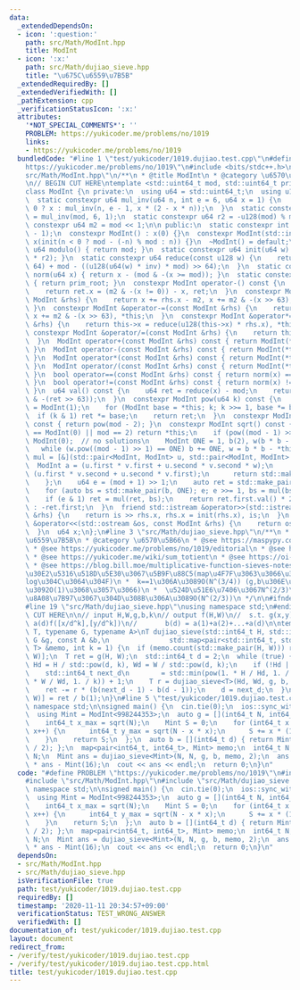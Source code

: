 ```yaml
---
data:
  _extendedDependsOn:
  - icon: ':question:'
    path: src/Math/ModInt.hpp
    title: ModInt
  - icon: ':x:'
    path: src/Math/dujiao_sieve.hpp
    title: "\u675C\u6559\u7B5B"
  _extendedRequiredBy: []
  _extendedVerifiedWith: []
  _pathExtension: cpp
  _verificationStatusIcon: ':x:'
  attributes:
    '*NOT_SPECIAL_COMMENTS*': ''
    PROBLEM: https://yukicoder.me/problems/no/1019
    links:
    - https://yukicoder.me/problems/no/1019
  bundledCode: "#line 1 \"test/yukicoder/1019.dujiao.test.cpp\"\n#define PROBLEM \"\
    https://yukicoder.me/problems/no/1019\"\n#include <bits/stdc++.h>\n#line 3 \"\
    src/Math/ModInt.hpp\"\n/**\n * @title ModInt\n * @category \u6570\u5B66\n */\n\
    \n// BEGIN CUT HERE\ntemplate <std::uint64_t mod, std::uint64_t prim_root = 0>\n\
    class ModInt {\n private:\n  using u64 = std::uint64_t;\n  using u128 = __uint128_t;\n\
    \  static constexpr u64 mul_inv(u64 n, int e = 6, u64 x = 1) {\n    return e ==\
    \ 0 ? x : mul_inv(n, e - 1, x * (2 - x * n));\n  }\n  static constexpr u64 inv\
    \ = mul_inv(mod, 6, 1);\n  static constexpr u64 r2 = -u128(mod) % mod;\n  static\
    \ constexpr u64 m2 = mod << 1;\n\n public:\n  static constexpr int level = __builtin_ctzll(mod\
    \ - 1);\n  constexpr ModInt() : x(0) {}\n  constexpr ModInt(std::int64_t n) :\
    \ x(init(n < 0 ? mod - (-n) % mod : n)) {}\n  ~ModInt() = default;\n  static constexpr\
    \ u64 modulo() { return mod; }\n  static constexpr u64 init(u64 w) { return reduce(u128(w)\
    \ * r2); }\n  static constexpr u64 reduce(const u128 w) {\n    return u64(w >>\
    \ 64) + mod - ((u128(u64(w) * inv) * mod) >> 64);\n  }\n  static constexpr u64\
    \ norm(u64 x) { return x - (mod & -(x >= mod)); }\n  static constexpr u64 pr_rt()\
    \ { return prim_root; }\n  constexpr ModInt operator-() const {\n    ModInt ret;\n\
    \    return ret.x = (m2 & -(x != 0)) - x, ret;\n  }\n  constexpr ModInt &operator+=(const\
    \ ModInt &rhs) {\n    return x += rhs.x - m2, x += m2 & -(x >> 63), *this;\n \
    \ }\n  constexpr ModInt &operator-=(const ModInt &rhs) {\n    return x -= rhs.x,\
    \ x += m2 & -(x >> 63), *this;\n  }\n  constexpr ModInt &operator*=(const ModInt\
    \ &rhs) {\n    return this->x = reduce(u128(this->x) * rhs.x), *this;\n  }\n \
    \ constexpr ModInt &operator/=(const ModInt &rhs) {\n    return this->operator*=(rhs.inverse());\n\
    \  }\n  ModInt operator+(const ModInt &rhs) const { return ModInt(*this) += rhs;\
    \ }\n  ModInt operator-(const ModInt &rhs) const { return ModInt(*this) -= rhs;\
    \ }\n  ModInt operator*(const ModInt &rhs) const { return ModInt(*this) *= rhs;\
    \ }\n  ModInt operator/(const ModInt &rhs) const { return ModInt(*this) /= rhs;\
    \ }\n  bool operator==(const ModInt &rhs) const { return norm(x) == norm(rhs.x);\
    \ }\n  bool operator!=(const ModInt &rhs) const { return norm(x) != norm(rhs.x);\
    \ }\n  u64 val() const {\n    u64 ret = reduce(x) - mod;\n    return ret + (mod\
    \ & -(ret >> 63));\n  }\n  constexpr ModInt pow(u64 k) const {\n    ModInt ret\
    \ = ModInt(1);\n    for (ModInt base = *this; k; k >>= 1, base *= base)\n    \
    \  if (k & 1) ret *= base;\n    return ret;\n  }\n  constexpr ModInt inverse()\
    \ const { return pow(mod - 2); }\n  constexpr ModInt sqrt() const {\n    if (*this\
    \ == ModInt(0) || mod == 2) return *this;\n    if (pow((mod - 1) >> 1) != 1) return\
    \ ModInt(0);  // no solutions\n    ModInt ONE = 1, b(2), w(b * b - *this);\n \
    \   while (w.pow((mod - 1) >> 1) == ONE) b += ONE, w = b * b - *this;\n    auto\
    \ mul = [&](std::pair<ModInt, ModInt> u, std::pair<ModInt, ModInt> v) {\n    \
    \  ModInt a = (u.first * v.first + u.second * v.second * w);\n      ModInt b =\
    \ (u.first * v.second + u.second * v.first);\n      return std::make_pair(a, b);\n\
    \    };\n    u64 e = (mod + 1) >> 1;\n    auto ret = std::make_pair(ONE, ModInt(0));\n\
    \    for (auto bs = std::make_pair(b, ONE); e; e >>= 1, bs = mul(bs, bs))\n  \
    \    if (e & 1) ret = mul(ret, bs);\n    return ret.first.val() * 2 < mod ? ret.first\
    \ : -ret.first;\n  }\n  friend std::istream &operator>>(std::istream &is, ModInt\
    \ &rhs) {\n    return is >> rhs.x, rhs.x = init(rhs.x), is;\n  }\n  friend std::ostream\
    \ &operator<<(std::ostream &os, const ModInt &rhs) {\n    return os << rhs.val();\n\
    \  }\n  u64 x;\n};\n#line 3 \"src/Math/dujiao_sieve.hpp\"\n/**\n * @title \u675C\
    \u6559\u7B5B\n * @category \u6570\u5B66\n * @see https://maspypy.com/yukicoder-no-886-direct\n\
    \ * @see https://yukicoder.me/problems/no/1019/editorial\n * @see https://en.wikipedia.org/wiki/M%C3%B6bius_inversion_formula\n\
    \ * @see https://yukicoder.me/wiki/sum_totient\n * @see https://oi-wiki.org/math/du/\n\
    \ * @see https://blog.bill.moe/multiplicative-function-sieves-notes/\n *  \u30E1\
    \u30E2\u5316\u518D\u5E30\u3067\u5B9F\u88C5(map\u4F7F\u3063\u3066\u308B\u306E\u3067\
    log\u304C\u3064\u304F)\n *  k==1\u306A\u3089O(N^(3/4)) (g,b\u306E\u8A08\u7B97\u91CF\
    \u3092O(1)\u3068\u3057\u3066)\n *  \u524D\u51E6\u7406\u3067N^(2/3)\u307E\u3067\
    \u8A08\u7B97\u3067\u304D\u308B\u306A\u3089O(N^(2/3))\n */\n\n#ifndef call_from_test\n\
    #line 19 \"src/Math/dujiao_sieve.hpp\"\nusing namespace std;\n#endif\n\n// BEGIN\
    \ CUT HERE\n\n// input H,W,g,b,k\n// output f(H,W)\n//  s.t. g(x,y) = sum_{d=1,2,...}\
    \ a(d)f([x/d^k],[y/d^k])\n//       b(d) = a(1)+a(2)+...+a(d)\n\ntemplate <typename\
    \ T, typename G, typename A>\nT dujiao_sieve(std::int64_t H, std::int64_t W, const\
    \ G &g, const A &b,\n               std::map<pair<std::int64_t, std::int64_t>,\
    \ T> &memo, int k = 1) {\n  if (memo.count(std::make_pair(H, W))) return memo[std::make_pair(H,\
    \ W)];\n  T ret = g(H, W);\n  std::int64_t d = 2;\n  while (true) {\n    std::int64_t\
    \ Hd = H / std::pow(d, k), Wd = W / std::pow(d, k);\n    if (!Hd || !Wd) break;\n\
    \    std::int64_t next_d\n        = std::min(pow(1. * H / Hd, 1. / k), pow(1.\
    \ * W / Wd, 1. / k)) + 1;\n    T r = dujiao_sieve<T>(Hd, Wd, g, b, memo, k);\n\
    \    ret -= r * (b(next_d - 1) - b(d - 1));\n    d = next_d;\n  }\n  return memo[std::make_pair(H,\
    \ W)] = ret / b(1);\n}\n#line 5 \"test/yukicoder/1019.dujiao.test.cpp\"\nusing\
    \ namespace std;\n\nsigned main() {\n  cin.tie(0);\n  ios::sync_with_stdio(false);\n\
    \  using Mint = ModInt<998244353>;\n  auto g = [](int64_t N, int64_t dummy) {\n\
    \    int64_t x_max = sqrt(N);\n    Mint S = 0;\n    for (int64_t x = 1; x <= x_max;\
    \ x++) {\n      int64_t y_max = sqrt(N - x * x);\n      S += x * (1 + 2 * y_max);\n\
    \    }\n    return S;\n  };\n  auto b = [](int64_t d) { return Mint(d * (d + 1)\
    \ / 2); };\n  map<pair<int64_t, int64_t>, Mint> memo;\n  int64_t N;\n  cin >>\
    \ N;\n  Mint ans = dujiao_sieve<Mint>(N, N, g, b, memo, 2);\n  ans = Mint(24)\
    \ * ans - Mint(16);\n  cout << ans << endl;\n  return 0;\n}\n"
  code: "#define PROBLEM \"https://yukicoder.me/problems/no/1019\"\n#include <bits/stdc++.h>\n\
    #include \"src/Math/ModInt.hpp\"\n#include \"src/Math/dujiao_sieve.hpp\"\nusing\
    \ namespace std;\n\nsigned main() {\n  cin.tie(0);\n  ios::sync_with_stdio(false);\n\
    \  using Mint = ModInt<998244353>;\n  auto g = [](int64_t N, int64_t dummy) {\n\
    \    int64_t x_max = sqrt(N);\n    Mint S = 0;\n    for (int64_t x = 1; x <= x_max;\
    \ x++) {\n      int64_t y_max = sqrt(N - x * x);\n      S += x * (1 + 2 * y_max);\n\
    \    }\n    return S;\n  };\n  auto b = [](int64_t d) { return Mint(d * (d + 1)\
    \ / 2); };\n  map<pair<int64_t, int64_t>, Mint> memo;\n  int64_t N;\n  cin >>\
    \ N;\n  Mint ans = dujiao_sieve<Mint>(N, N, g, b, memo, 2);\n  ans = Mint(24)\
    \ * ans - Mint(16);\n  cout << ans << endl;\n  return 0;\n}\n"
  dependsOn:
  - src/Math/ModInt.hpp
  - src/Math/dujiao_sieve.hpp
  isVerificationFile: true
  path: test/yukicoder/1019.dujiao.test.cpp
  requiredBy: []
  timestamp: '2020-11-11 20:34:57+09:00'
  verificationStatus: TEST_WRONG_ANSWER
  verifiedWith: []
documentation_of: test/yukicoder/1019.dujiao.test.cpp
layout: document
redirect_from:
- /verify/test/yukicoder/1019.dujiao.test.cpp
- /verify/test/yukicoder/1019.dujiao.test.cpp.html
title: test/yukicoder/1019.dujiao.test.cpp
---
```

